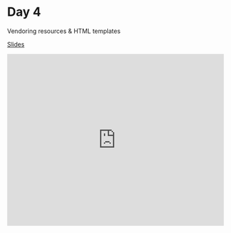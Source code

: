 # Day 4

Vendoring resources & HTML templates

[Slides](https://docs.google.com/presentation/d/1SLcJwooRfeAPyqo3wCGcLJIkQyG2ZdCzI3-3kJEWyvM/edit?usp=sharing)

<iframe width="100%" height="400" src="https://www.youtube.com/embed/UPki02yvZFc" title="YouTube video player" frameborder="0" allow="accelerometer; autoplay; clipboard-write; encrypted-media; gyroscope; picture-in-picture" allowfullscreen></iframe>
